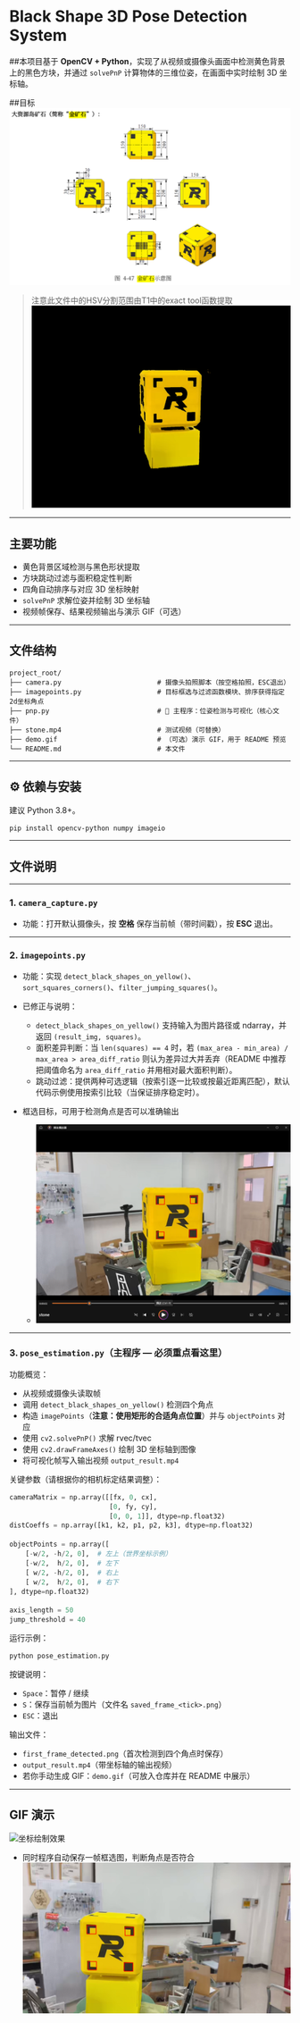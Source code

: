 #  Black Shape 3D Pose Detection System

##本项目基于 **OpenCV + Python**，实现了从视频或摄像头画面中检测黄色背景上的黑色方块，并通过 `solvePnP` 计算物体的三维位姿，在画面中实时绘制 3D 坐标轴。

##目标
![金矿石](2d.png)
> 注意此文件中的HSV分割范围由T1中的exact tool函数提取
> ![分割结果](HSV.png)
---

## 主要功能

* 黄色背景区域检测与黑色形状提取
* 方块跳动过滤与面积稳定性判断
* 四角自动排序与对应 3D 坐标映射
* `solvePnP` 求解位姿并绘制 3D 坐标轴
* 视频帧保存、结果视频输出与演示 GIF（可选）

---

## 文件结构

```
project_root/
├── camera.py                        # 摄像头拍照脚本（按空格拍照，ESC退出）
├── imagepoints.py                   # 目标框选与过滤函数模块、排序获得指定2d坐标角点
├── pnp.py                           # 🎯 主程序：位姿检测与可视化（核心文件）
├── stone.mp4                        # 测试视频（可替换）
├── demo.gif                         # （可选）演示 GIF，用于 README 预览
└── README.md                        # 本文件
```

---

## ⚙️ 依赖与安装

建议 Python 3.8+。

```bash
pip install opencv-python numpy imageio
```
---

## 文件说明

---

### 1. `camera_capture.py`

* 功能：打开默认摄像头，按 **空格** 保存当前帧（带时间戳），按 **ESC** 退出。

---

### 2. `imagepoints.py`

* 功能：实现 `detect_black_shapes_on_yellow()`、`sort_squares_corners()`、`filter_jumping_squares()`。
* 已修正与说明：

  * `detect_black_shapes_on_yellow()` 支持输入为图片路径或 ndarray，并返回 `(result_img, squares)`。
  * 面积差异判断：当 `len(squares) == 4` 时，若 `(max_area - min_area) / max_area > area_diff_ratio` 则认为差异过大并丢弃（README 中推荐把阈值命名为 `area_diff_ratio` 并用相对最大面积判断）。
  * 跳动过滤：提供两种可选逻辑（按索引逐一比较或按最近距离匹配），默认代码示例使用按索引比较（当保证排序稳定时）。

* 框选目标，可用于检测角点是否可以准确输出
  * ![框选效果](yellow_squares_20251015_193540.png)

---

### 3. `pose_estimation.py`（主程序 — **必须重点看这里**）

功能概览：

* 从视频或摄像头读取帧
* 调用 `detect_black_shapes_on_yellow()` 检测四个角点
* 构造 `imagePoints`（**注意：使用矩形的合适角点位置**）并与 `objectPoints` 对应
* 使用 `cv2.solvePnP()` 求解 rvec/tvec
* 使用 `cv2.drawFrameAxes()` 绘制 3D 坐标轴到图像
* 将可视化帧写入输出视频 `output_result.mp4`

关键参数（请根据你的相机标定结果调整）：

```python
cameraMatrix = np.array([[fx, 0, cx],
                         [0, fy, cy],
                         [0, 0, 1]], dtype=np.float32)
distCoeffs = np.array([k1, k2, p1, p2, k3], dtype=np.float32)

objectPoints = np.array([
    [-w/2, -h/2, 0],  # 左上（世界坐标示例）
    [-w/2,  h/2, 0],  # 左下
    [ w/2, -h/2, 0],  # 右上
    [ w/2,  h/2, 0],  # 右下
], dtype=np.float32)

axis_length = 50
jump_threshold = 40
```

运行示例：

```bash
python pose_estimation.py
```

按键说明：

* `Space`：暂停 / 继续
* `S`：保存当前帧为图片（文件名 `saved_frame_<tick>.png`）
* `ESC`：退出

输出文件：

* `first_frame_detected.png`（首次检测到四个角点时保存）
* `output_result.mp4`（带坐标轴的输出视频）
* 若你手动生成 GIF：`demo.gif`（可放入仓库并在 README 中展示）

---

## GIF 演示
![坐标绘制效果](output_result_20251016_130043.gif)
* 同时程序自动保存一帧框选图，判断角点是否符合
![视频帧框选效果图](first_frame_detected.png)

